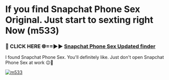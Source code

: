 # If you find Snapchat Phone Sex Original. Just start to sexting right Now (m533)

<h3>🔴 CLICK HERE 🌐==►► <a href="https://tinyurl.com/mtbk5fxa" rel="nofollow">Snapchat Phone Sex Updated finder</a></h3>

I found Snapchat Phone Sex. You'll definitely like. Just don't open Snapchat Phone Sex at work 😉💬

[![m533](https://i.imgur.com/Q8WKrnY.jpeg)](https://tinyurl.com/mtbk5fxa)
